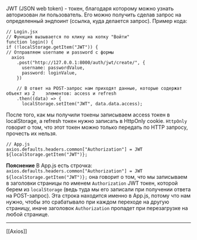 JWT (JSON web token) -  токен, благодаря которому можно узнать авторизован ли пользователь.
Его можно получить сделав запрос на определенный эндпоинт (ссылка, куда делается запрос).
Пример кода:
```
// Login.jsx
// Функция вызывается по клику на копку "Войти"
function login() {
if (!localStorage.getItem("JWT")) {
// Отправляем username и password с формы
  axios
	.post("http://127.0.0.1:8000/auth/jwt/create/", {
	  username: passwordValue,
	  password: loginValue,
	})
```

```
	// В ответ на POST-запрос нам приходят данные, которые содержат объект из 2    элементов: access и refresh
	.then((data) => {
	  localStorage.setItem("JWT", data.data.access);
```

После того, как мы получили токены записываем access токен в localStorage, а refresh токен нужно записать в HttpOnly cookie. `HttpOnly` говорит о том, что этот токен можно только передать по HTTP запросу, прочесть их нельзя.
```
// App.js
axios.defaults.headers.common["Authorization"] = JWT ${localStorage.getItem("JWT")};
```

**Пояснение**
В App.js есть строчка:
`axios.defaults.headers.common["Authorization"] = JWT ${localStorage.getItem("JWT")};`
она говорит о том, что мы записываем в заголовки страницы по именем `Authorization` JWT токен, которой берем из `localStorage` (ведь туда мы его записали при получении ответа на POST-запрос).
Эта строка находится именно в App.js, потому что нам нужно, чтобы это срабатывало при каждом переходе на другую страницу, иначе заголовок `Authorization` пропадет при перезагрузке на любой странице.

---
[[Axios]]